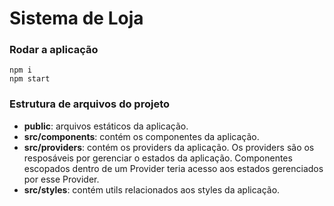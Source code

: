 # Sistema de Loja


### Rodar a aplicação

```
npm i
npm start
```

### Estrutura de arquivos do projeto
- **public**: arquivos estáticos da aplicação.
- **src/components**: contém os componentes da aplicação.
- **src/providers**: contém os providers da aplicação. Os providers são os resposáveis por gerenciar o estados da aplicação. Componentes escopados dentro de um Provider teria acesso aos estados gerenciados por esse Provider.
- **src/styles**: contém utils relacionados aos styles da aplicação.
